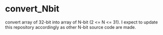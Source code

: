 # convert_Nbit
convert array of 32-bit into array of N-bit (2 <= N <= 31).
I expect to update this repository accordingly as other N-bit source code are made.
